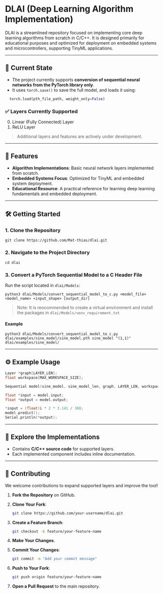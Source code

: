 # DLAI (Deep Learning Algorithm Implementation)

DLAI is a streamlined repository focused on implementing core deep learning algorithms from scratch in C/C++. It is designed primarily for educational purposes and optimized for deployment on embedded systems and microcontrollers, supporting TinyML applications.

---

## 🧠 Current State

- The project currently supports **conversion of sequential neural networks from the PyTorch library only**.
- It uses `torch.save()` to save the full model, and loads it using:
```python
  torch.load(pth_file_path, weight_only=False)
```
### ✅ Layers Currently Supported

0. Linear (Fully Connected) Layer  
1. ReLU Layer  

> Additional layers and features are actively under development.

---

## 🚀 Features

- **Algorithm Implementations**: Basic neural network layers implemented from scratch.
- **Embedded Systems Focus**: Optimized for TinyML and embedded system deployment.
- **Educational Resource**: A practical reference for learning deep learning fundamentals and embedded deployment.

---

## 🛠️ Getting Started

### 1. Clone the Repository
```
git clone https://github.com/Mat-thias/dlai.git
```
### 2. Navigate to the Project Directory
```
cd dlai
```
### 3. Convert a PyTorch Sequential Model to a C Header File

Run the script located in `dlai/Models`:
```
python3 dlai/Models/convert_sequential_model_to_c.py <model_file> <model_name> <input_shape> [output_dir]
```
> Note: It is reocommended to create a virtual environment and install the packages in `dlai/Models/venv_requirement.txt`
#### Example
```
python3 dlai/Models/convert_sequential_model_to_c.py dlai/examples/sine_model/sine_model.pth sine_model "(1,1)" dlai/examples/sine_model/
```
---

## ⚙️ Example Usage

```cpp
Layer *graph[LAYER_LEN];
float workspace[MAX_WORKSPACE_SIZE];

Sequential model(sine_model, sine_model_len, graph, LAYER_LEN, workspace, MAX_WORKSPACE_SIZE);

float *input = model.input;
float *output = model.output;

*input = (float)i * 2 * 3.141 / 360;
model.predict();
Serial.println(*output);
```
---

## 📂 Explore the Implementations

* Contains **C/C++ source code** for supported layers.
* Each implemented component includes inline documentation.

---

## 🤝 Contributing

We welcome contributions to expand supported layers and improve the tool!

1. **Fork the Repository** on GitHub.

2. **Clone Your Fork**:

   ```bash
   git clone https://github.com/your-username/dlai.git
   ```

3. **Create a Feature Branch**:

   ```bash
   git checkout -b feature/your-feature-name
   ```

4. **Make Your Changes**.

5. **Commit Your Changes**:

   ```bash
   git commit -m "Add your commit message"
   ```

6. **Push to Your Fork**:

   ```bash
   git push origin feature/your-feature-name
   ```

7. **Open a Pull Request** to the main repository.

